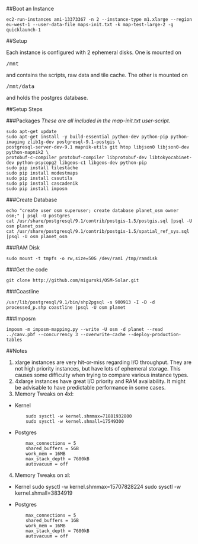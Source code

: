 ##Boot an Instance

	ec2-run-instances ami-13373367 -n 2 --instance-type m1.xlarge --region eu-west-1 --user-data-file maps-init.txt -k map-test-large-2 -g quicklaunch-1

##Setup

Each instance is configured with 2 ephemeral disks. One is mounted on <pre>/mnt</pre> and contains the scripts, raw data and tile cache. The other 
is mounted on <pre>/mnt/data</pre> and holds the postgres database.

##Setup Steps

###Packages
_These are all included in the map-init.txt user-script._

	sudo apt-get update
	sudo apt-get install -y build-essential python-dev python-pip python-imaging zlib1g-dev postgresql-9.1-postgis \
	postgresql-server-dev-9.1 mapnik-utils git htop libjson0 libjson0-dev python-mapnik2 \
	protobuf-c-compiler protobuf-compiler libprotobuf-dev libtokyocabinet-dev python-psycopg2 libgeos-c1 libgeos-dev python-pip
	sudo pip install tilestache
	sudo pip install modestmaps
	sudo pip install cssutils
	sudo pip install cascadenik
	sudo pip install imposm

###Create Database

 	echo "create user osm superuser; create database planet_osm owner osm;" | psql -U postgres
	cat /usr/share/postgresql/9.1/contrib/postgis-1.5/postgis.sql |psql -U osm planet_osm
	cat /usr/share/postgresql/9.1/contrib/postgis-1.5/spatial_ref_sys.sql |psql -U osm planet_osm

###RAM Disk

	sudo mount -t tmpfs -o rw,size=50G /dev/ram1 /tmp/ramdisk

###Get the code

	git clone http://github.com/migurski/OSM-Solar.git

###Coastline

	/usr/lib/postgresql/9.1/bin/shp2pgsql -s 900913 -I -D -d processed_p.shp coastline |psql -U osm planet

###Imposm

	imposm -m imposm-mapping.py --write -U osm -d planet --read ../canv.pbf --concurrency 3 --overwrite-cache --deploy-production-tables

##Notes

1. xlarge instances are very hit-or-miss regarding I/O throughput. They are not high priority instances, but have lots of ephemeral storage. This causes
   some difficulty when trying to compare various instance types.
2. 4xlarge instances have great I/O priority and RAM availability. It might be advisable to have predictable performance in some cases.
3. Memory Tweaks on 4xl:
  * Kernel
 
			sudo sysctl -w kernel.shmmax=71881932800
			sudo sysctl -w kernel.shmall=17549300
  * Postgres

			max_connections = 5
 			shared_buffers = 5GB
			work_mem = 16MB
			max_stack_depth = 7680kB
			autovacuum = off
4. Memory Tweaks on xl:
  * Kernel
			sudo sysctl -w kernel.shmmax=15707828224
			sudo sysctl -w kernel.shmall=3834919
  * Postgres

			max_connections = 5
 			shared_buffers = 1GB
			work_mem = 16MB
			max_stack_depth = 7680kB
			autovacuum = off

